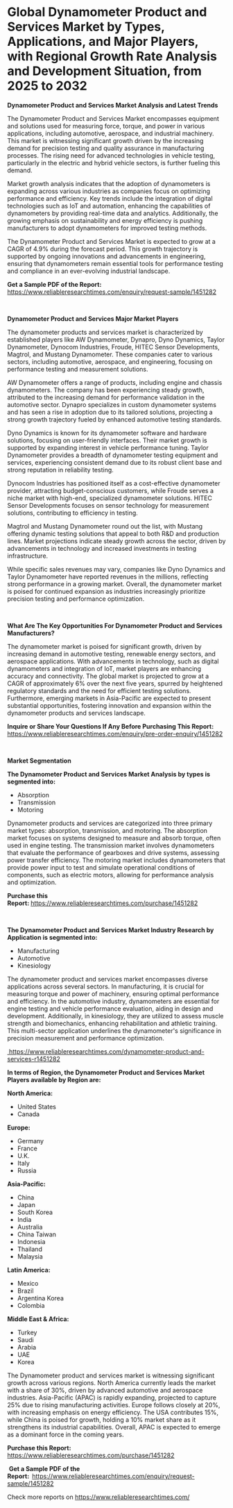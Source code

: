 <p><h1>Global Dynamometer Product and Services Market by Types, Applications, and Major Players, with Regional Growth Rate Analysis and Development Situation, from 2025 to 2032</h1></p><p><strong>Dynamometer Product and Services Market Analysis and Latest Trends</strong></p>
<p><p>The Dynamometer Product and Services Market encompasses equipment and solutions used for measuring force, torque, and power in various applications, including automotive, aerospace, and industrial machinery. This market is witnessing significant growth driven by the increasing demand for precision testing and quality assurance in manufacturing processes. The rising need for advanced technologies in vehicle testing, particularly in the electric and hybrid vehicle sectors, is further fueling this demand.</p><p>Market growth analysis indicates that the adoption of dynamometers is expanding across various industries as companies focus on optimizing performance and efficiency. Key trends include the integration of digital technologies such as IoT and automation, enhancing the capabilities of dynamometers by providing real-time data and analytics. Additionally, the growing emphasis on sustainability and energy efficiency is pushing manufacturers to adopt dynamometers for improved testing methods.</p><p>The Dynamometer Product and Services Market is expected to grow at a CAGR of 4.9% during the forecast period. This growth trajectory is supported by ongoing innovations and advancements in engineering, ensuring that dynamometers remain essential tools for performance testing and compliance in an ever-evolving industrial landscape.</p></p>
<p><strong>Get a Sample PDF of the Report:&nbsp;</strong> <a href="https://www.reliableresearchtimes.com/enquiry/request-sample/1451282?utm_campaign=2273&utm_medium=2&utm_source=Github&utm_content=ia&utm_term=27022025&utm_id=dynamometer-product-and-services">https://www.reliableresearchtimes.com/enquiry/request-sample/1451282</a></p>
<p>&nbsp;</p>
<p><strong>Dynamometer Product and Services Major Market Players</strong></p>
<p><p>The dynamometer products and services market is characterized by established players like AW Dynamometer, Dynapro, Dyno Dynamics, Taylor Dynamometer, Dynocom Industries, Froude, HITEC Sensor Developments, Magtrol, and Mustang Dynamometer. These companies cater to various sectors, including automotive, aerospace, and engineering, focusing on performance testing and measurement solutions.</p><p>AW Dynamometer offers a range of products, including engine and chassis dynamometers. The company has been experiencing steady growth, attributed to the increasing demand for performance validation in the automotive sector. Dynapro specializes in custom dynamometer systems and has seen a rise in adoption due to its tailored solutions, projecting a strong growth trajectory fueled by enhanced automotive testing standards.</p><p>Dyno Dynamics is known for its dynamometer software and hardware solutions, focusing on user-friendly interfaces. Their market growth is supported by expanding interest in vehicle performance tuning. Taylor Dynamometer provides a breadth of dynamometer testing equipment and services, experiencing consistent demand due to its robust client base and strong reputation in reliability testing.</p><p>Dynocom Industries has positioned itself as a cost-effective dynamometer provider, attracting budget-conscious customers, while Froude serves a niche market with high-end, specialized dynamometer solutions. HITEC Sensor Developments focuses on sensor technology for measurement solutions, contributing to efficiency in testing.</p><p>Magtrol and Mustang Dynamometer round out the list, with Mustang offering dynamic testing solutions that appeal to both R&D and production lines. Market projections indicate steady growth across the sector, driven by advancements in technology and increased investments in testing infrastructure.</p><p>While specific sales revenues may vary, companies like Dyno Dynamics and Taylor Dynamometer have reported revenues in the millions, reflecting strong performance in a growing market. Overall, the dynamometer market is poised for continued expansion as industries increasingly prioritize precision testing and performance optimization.</p></p>
<p>&nbsp;</p>
<p><strong>What Are The Key Opportunities For Dynamometer Product and Services Manufacturers?</strong></p>
<p><p>The dynamometer market is poised for significant growth, driven by increasing demand in automotive testing, renewable energy sectors, and aerospace applications. With advancements in technology, such as digital dynamometers and integration of IoT, market players are enhancing accuracy and connectivity. The global market is projected to grow at a CAGR of approximately 6% over the next five years, spurred by heightened regulatory standards and the need for efficient testing solutions. Furthermore, emerging markets in Asia-Pacific are expected to present substantial opportunities, fostering innovation and expansion within the dynamometer products and services landscape.</p></p>
<p><strong>Inquire or Share Your Questions If Any Before Purchasing This Report:</strong> <a href="https://www.reliableresearchtimes.com/enquiry/pre-order-enquiry/1451282?utm_campaign=2273&utm_medium=2&utm_source=Github&utm_content=ia&utm_term=27022025&utm_id=dynamometer-product-and-services">https://www.reliableresearchtimes.com/enquiry/pre-order-enquiry/1451282</a></p>
<p>&nbsp;</p>
<p><strong>Market Segmentation</strong></p>
<p><strong>The Dynamometer Product and Services Market Analysis by types is segmented into:</strong></p>
<p><ul><li>Absorption</li><li>Transmission</li><li>Motoring</li></ul></p>
<p><p>Dynamometer products and services are categorized into three primary market types: absorption, transmission, and motoring. The absorption market focuses on systems designed to measure and absorb torque, often used in engine testing. The transmission market involves dynamometers that evaluate the performance of gearboxes and drive systems, assessing power transfer efficiency. The motoring market includes dynamometers that provide power input to test and simulate operational conditions of components, such as electric motors, allowing for performance analysis and optimization.</p></p>
<p><strong>Purchase this Report:&nbsp;</strong><a href="https://www.reliableresearchtimes.com/purchase/1451282?utm_campaign=2273&utm_medium=2&utm_source=Github&utm_content=ia&utm_term=27022025&utm_id=dynamometer-product-and-services">https://www.reliableresearchtimes.com/purchase/1451282</a></p>
<p>&nbsp;</p>
<p><strong>The Dynamometer Product and Services Market Industry Research by Application is segmented into:</strong></p>
<p><ul><li>Manufacturing</li><li>Automotive</li><li>Kinesiology</li></ul></p>
<p><p>The dynamometer product and services market encompasses diverse applications across several sectors. In manufacturing, it is crucial for measuring torque and power of machinery, ensuring optimal performance and efficiency. In the automotive industry, dynamometers are essential for engine testing and vehicle performance evaluation, aiding in design and development. Additionally, in kinesiology, they are utilized to assess muscle strength and biomechanics, enhancing rehabilitation and athletic training. This multi-sector application underlines the dynamometer's significance in precision measurement and performance optimization.</p></p>
<p><a href="https://www.reliableresearchtimes.com/dynamometer-product-and-services-r1451282?utm_campaign=2273&utm_medium=2&utm_source=Github&utm_content=ia&utm_term=27022025&utm_id=dynamometer-product-and-services">&nbsp;https://www.reliableresearchtimes.com/dynamometer-product-and-services-r1451282</a></p>
<p><strong>In terms of Region, the Dynamometer Product and Services Market Players available by Region are:</strong></p>
<p>
    <p> <strong> North America: </strong>
        <ul>
            <li>United States</li>
            <li>Canada</li>
        </ul>
        </p> 
    <p> <strong> Europe: </strong>
        <ul>
            <li>Germany</li>
            <li>France</li>
            <li>U.K.</li>
            <li>Italy</li>
            <li>Russia</li>
        </ul>
        </p> 
    <p> <strong> Asia-Pacific: </strong>
        <ul>
            <li>China</li>
            <li>Japan</li>
            <li>South Korea</li>
            <li>India</li>
            <li>Australia</li>
            <li>China Taiwan</li>
            <li>Indonesia</li>
            <li>Thailand</li>
            <li>Malaysia</li>
        </ul>
        </p> 
    <p> <strong> Latin America: </strong>
        <ul>
            <li>Mexico</li>
            <li>Brazil</li>
            <li>Argentina Korea</li>
            <li>Colombia</li>
        </ul>
        </p> 
    <p> <strong> Middle East & Africa: </strong>
        <ul>
            <li>Turkey</li>
            <li>Saudi</li>
            <li>Arabia</li>
            <li>UAE</li>
            <li>Korea</li>
        </ul>
    </p>
    </p>
<p><p>The Dynamometer product and services market is witnessing significant growth across various regions. North America currently leads the market with a share of 30%, driven by advanced automotive and aerospace industries. Asia-Pacific (APAC) is rapidly expanding, projected to capture 25% due to rising manufacturing activities. Europe follows closely at 20%, with increasing emphasis on energy efficiency. The USA contributes 15%, while China is poised for growth, holding a 10% market share as it strengthens its industrial capabilities. Overall, APAC is expected to emerge as a dominant force in the coming years.</p></p>
<p><strong>Purchase this Report: </strong><a href="https://www.reliableresearchtimes.com/purchase/1451282?utm_campaign=2273&utm_medium=2&utm_source=Github&utm_content=ia&utm_term=27022025&utm_id=dynamometer-product-and-services">https://www.reliableresearchtimes.com/purchase/1451282</a></p>
<p>&nbsp;<strong>Get a Sample PDF of the Report:&nbsp;&nbsp;</strong><a href="https://www.reliableresearchtimes.com/enquiry/request-sample/1451282?utm_campaign=2273&utm_medium=2&utm_source=Github&utm_content=ia&utm_term=27022025&utm_id=dynamometer-product-and-services">https://www.reliableresearchtimes.com/enquiry/request-sample/1451282</a></p>
<p><strong></strong></p>
<p>Check more reports on <a href="https://www.reliableresearchtimes.com/?utm_campaign=2273&utm_medium=2&utm_source=Github&utm_content=ia&utm_term=27022025&utm_id=dynamometer-product-and-services">https://www.reliableresearchtimes.com/</a></p>